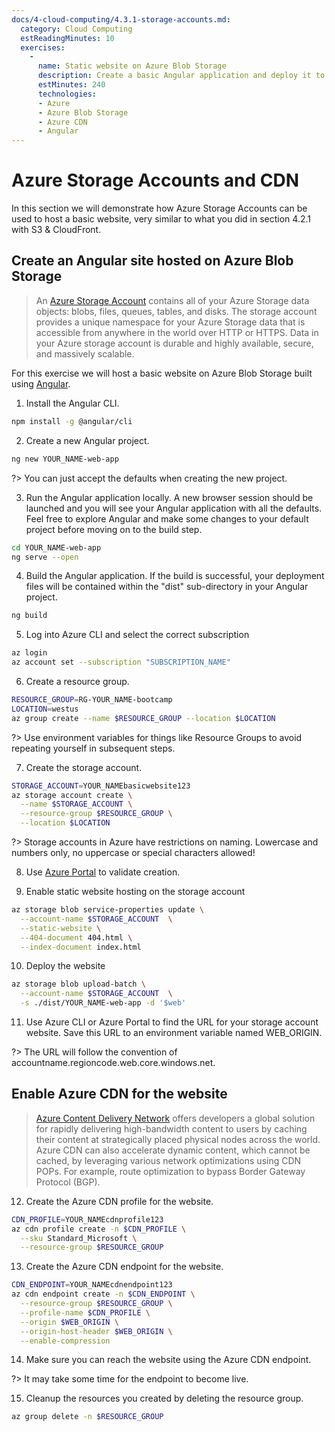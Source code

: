 ```yaml
---
docs/4-cloud-computing/4.3.1-storage-accounts.md:
  category: Cloud Computing
  estReadingMinutes: 10
  exercises:
    -
      name: Static website on Azure Blob Storage
      description: Create a basic Angular application and deploy it to an Azure Blob Storage with an Azure CDN.
      estMinutes: 240
      technologies:
      - Azure
      - Azure Blob Storage
      - Azure CDN
      - Angular
---
```


# Azure Storage Accounts and CDN

In this section we will demonstrate how Azure Storage Accounts can be used to host a basic website, very similar to what you did in section 4.2.1 with S3 & CloudFront.

## Create an Angular site hosted on Azure Blob Storage

> An [Azure Storage Account](https://docs.microsoft.com/en-us/azure/storage/common/storage-account-overview) contains all of your Azure Storage data objects: blobs, files, queues, tables, and disks. The storage account provides a unique namespace for your Azure Storage data that is accessible from anywhere in the world over HTTP or HTTPS. Data in your Azure storage account is durable and highly available, secure, and massively scalable.

For this exercise we will host a basic website on Azure Blob Storage built using [Angular](https://angular.io/).

1. Install the Angular CLI.

```bash
npm install -g @angular/cli
```

2. Create a new Angular project.

```bash
ng new YOUR_NAME-web-app
```

?> You can just accept the defaults when creating the new project.

3. Run the Angular application locally. A new browser session should be launched and you will see your Angular application with all the defaults. Feel free to explore Angular and make some changes to your default project before moving on to the build step.

```bash
cd YOUR_NAME-web-app
ng serve --open
```

4. Build the Angular application. If the build is successful, your deployment files will be contained within the "dist" sub-directory in your Angular project.

```bash
ng build
```

5. Log into Azure CLI and select the correct subscription

```bash
az login
az account set --subscription "SUBSCRIPTION_NAME"
```

6. Create a resource group.

```bash
RESOURCE_GROUP=RG-YOUR_NAME-bootcamp
LOCATION=westus
az group create --name $RESOURCE_GROUP --location $LOCATION
```

?> Use environment variables for things like Resource Groups to avoid repeating yourself in subsequent steps.

7. Create the storage account.

```bash
STORAGE_ACCOUNT=YOUR_NAMEbasicwebsite123
az storage account create \
  --name $STORAGE_ACCOUNT \
  --resource-group $RESOURCE_GROUP \
  --location $LOCATION
```

?> Storage accounts in Azure have restrictions on naming. Lowercase and numbers only, no uppercase or special characters allowed!

8. Use [Azure Portal](https://portal.azure.com) to validate creation.

9. Enable static website hosting on the storage account

```bash
az storage blob service-properties update \
  --account-name $STORAGE_ACCOUNT  \
  --static-website \
  --404-document 404.html \
  --index-document index.html
```

10. Deploy the website

```bash
az storage blob upload-batch \
  --account-name $STORAGE_ACCOUNT  \
  -s ./dist/YOUR_NAME-web-app -d '$web'
```

11. Use Azure CLI or Azure Portal to find the URL for your storage account website. Save this URL to an environment variable named WEB_ORIGIN.

?>  The URL will follow the convention of accountname.regioncode.web.core.windows.net.

## Enable Azure CDN for the website

> [Azure Content Delivery Network](https://docs.microsoft.com/en-us/azure/cdn/cdn-overview) offers developers a global solution for rapidly delivering high-bandwidth content to users by caching their content at strategically placed physical nodes across the world. Azure CDN can also accelerate dynamic content, which cannot be cached, by leveraging various network optimizations using CDN POPs. For example, route optimization to bypass Border Gateway Protocol (BGP).

12. Create the Azure CDN profile for the website.

```bash
CDN_PROFILE=YOUR_NAMEcdnprofile123
az cdn profile create -n $CDN_PROFILE \
  --sku Standard_Microsoft \
  --resource-group $RESOURCE_GROUP
```

13. Create the Azure CDN endpoint for the website.

```bash
CDN_ENDPOINT=YOUR_NAMEcdnendpoint123
az cdn endpoint create -n $CDN_ENDPOINT \
  --resource-group $RESOURCE_GROUP \
  --profile-name $CDN_PROFILE \
  --origin $WEB_ORIGIN \
  --origin-host-header $WEB_ORIGIN \
  --enable-compression
```

14. Make sure you can reach the website using the Azure CDN endpoint.

?> It may take some time for the endpoint to become live.

15. Cleanup the resources you created by deleting the resource group.

```bash
az group delete -n $RESOURCE_GROUP
```

